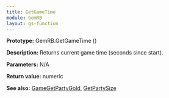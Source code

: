 ```yaml
---
title: GetGameTime
module: GemRB
layout: gs-function
---
```


**Prototype:** GemRB.GetGameTime ()

**Description:** Returns current game time (seconds since start).

**Parameters:** N/A

**Return value:** numeric

**See also:** [GameGetPartyGold](GameGetPartyGold.md), [GetPartySize](GetPartySize.md)

